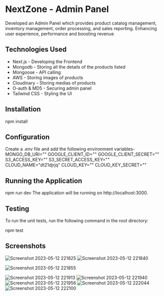 
# NextZone - Admin Panel
Developed an Admin Panel which provides product catalog management, inventory management, order processing, and sales reporting.
Enhancing user experience, performance and boosting revenue
## Technologies Used
* Next.js - Developing the Frontend 
* Mongodb - Storing all the details of the products listed
* Mongoose - API calling
* AWS - Storing images of products
* Cloudinary - Storing medias of products
* O-auth & MD5 - Securing admin panel
* Tailwind CSS - Styling the UI

## Installation
npm install
## Configuration
Create a .env file and add the following environment variables-
MONGO_DB_URI=""
GOOGLE_CLIENT_ID=""
GOOGLE_CLIENT_SECRET=""
S3_ACCESS_KEY=""
S3_SECRET_ACCESS_KEY=""
CLOUD_NAME="dt21djrjq"
CLOUD_KEY=""
CLOUD_KEY_SECRET=""

## Running the Application
npm run dev
The application will be running on http://localhost:3000.
## Testing
To run the unit tests, run the following command in the root directory:

npm test

## Screenshots
![Screenshot 2023-05-12 221825](https://github.com/shokushwaha/ecom-admin-panel/assets/109756367/9a1bb09d-4d79-4b22-9286-9aa009b171b2)
![Screenshot 2023-05-12 221840](https://github.com/shokushwaha/ecom-admin-panel/assets/109756367/f3c7fbd6-8aa3-4c66-9a48-3726f9bc337a)



![Screenshot 2023-05-12 221855](https://github.com/shokushwaha/ecom-admin-panel/assets/109756367/c15fbd4b-aee4-49b5-9e23-089139d9394a)

![Screenshot 2023-05-12 221913](https://github.com/shokushwaha/ecom-admin-panel/assets/109756367/d40a9a5a-1959-4558-8e08-5b4cdc616dad)
![Screenshot 2023-05-12 221940](https://github.com/shokushwaha/ecom-admin-panel/assets/109756367/65f4631d-71c8-4663-8559-f292e81df978)
![Screenshot 2023-05-12 221956](https://github.com/shokushwaha/ecom-admin-panel/assets/109756367/7e505aae-a061-4709-b689-2cf7b8f8a6d0)
![Screenshot 2023-05-12 222044](https://github.com/shokushwaha/ecom-admin-panel/assets/109756367/6d733d42-0f71-452e-a6fa-e58a5df893a1)
![Screenshot 2023-05-12 222100](https://github.com/shokushwaha/ecom-admin-panel/assets/109756367/8a369bb9-1cea-4411-a5e0-cbaa680bf7cb)
